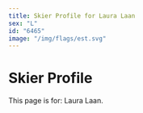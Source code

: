 ```yaml
---
title: Skier Profile for Laura Laan
sex: "L"
id: "6465"
image: "/img/flags/est.svg" 
---
```


# Skier Profile

This page is for: Laura Laan.
    